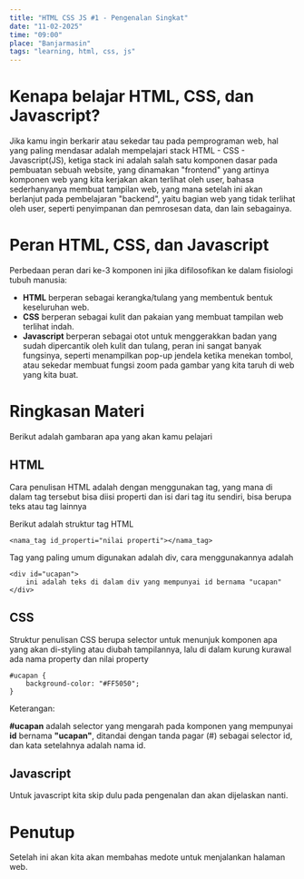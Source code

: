```yaml
---
title: "HTML CSS JS #1 - Pengenalan Singkat"
date: "11-02-2025"
time: "09:00"
place: "Banjarmasin"
tags: "learning, html, css, js"
---
```

# Kenapa belajar HTML, CSS, dan Javascript?

Jika kamu ingin berkarir atau sekedar tau pada pemprograman web, hal yang paling mendasar adalah mempelajari stack HTML - CSS - Javascript(JS), ketiga stack ini adalah salah satu komponen dasar pada pembuatan sebuah website, yang dinamakan "frontend" yang artinya komponen web yang kita kerjakan akan terlihat oleh user, bahasa sederhanyanya membuat tampilan web, yang mana setelah ini akan berlanjut pada pembelajaran "backend", yaitu bagian web yang tidak terlihat oleh user, seperti penyimpanan dan pemrosesan data, dan lain sebagainya.

# Peran HTML, CSS, dan Javascript

Perbedaan peran dari ke-3 komponen ini jika difilosofikan ke dalam fisiologi tubuh manusia:
- **HTML** berperan sebagai kerangka/tulang yang membentuk bentuk keseluruhan web.
- **CSS** berperan sebagai kulit dan pakaian yang membuat tampilan web terlihat indah.
- **Javascript** berperan sebagai otot untuk menggerakkan badan yang sudah dipercantik oleh kulit dan tulang, peran ini sangat banyak fungsinya, seperti menampilkan pop-up jendela ketika menekan tombol, atau sekedar membuat fungsi zoom pada gambar yang kita taruh di web yang kita buat.

# Ringkasan Materi

Berikut adalah gambaran apa yang akan kamu pelajari

## HTML

Cara penulisan HTML adalah dengan menggunakan tag, yang mana di dalam tag tersebut bisa diisi properti dan isi dari tag itu sendiri, bisa berupa teks atau tag lainnya

Berikut adalah struktur tag HTML

```
<nama_tag id_properti="nilai properti"></nama_tag>
```

Tag yang paling umum digunakan adalah div, cara menggunakannya adalah

```
<div id="ucapan">
    ini adalah teks di dalam div yang mempunyai id bernama "ucapan"
</div>
```

## CSS

Struktur penulisan CSS berupa selector untuk menunjuk komponen apa yang akan di-styling atau diubah tampilannya, lalu di dalam kurung kurawal ada nama property dan nilai property

```
#ucapan {
    background-color: "#FF5050";
}
```

Keterangan:

**#ucapan** adalah selector yang mengarah pada komponen yang mempunyai **id** bernama **"ucapan"**, ditandai dengan tanda pagar (#) sebagai selector id, dan kata setelahnya adalah nama id.

## Javascript

Untuk javascript kita skip dulu pada pengenalan dan akan dijelaskan nanti.

# Penutup

Setelah ini akan kita akan membahas medote untuk menjalankan halaman web.